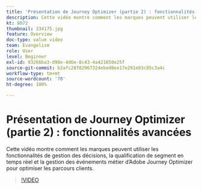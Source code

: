 ```yaml
---
title: 'Présentation de Journey Optimizer (partie 2) : fonctionnalités avancées'
description: Cette vidéo montre comment les marques peuvent utiliser les fonctionnalités de gestion des décisions, la qualification de segment en temps réel et la gestion des événements métier d’Adobe Journey Optimizer pour optimiser les parcours clients.
kt: 8072
thumbnail: 334175.jpg
feature: Overview
doc-type: value video
team: Evangelism
role: User
level: Beginner
exl-id: 93266ba3-d90e-4d6e-8c43-4a421650e25f
source-git-commit: b2afc28f82967324ebed0ee17e291e83c85c3a4c
workflow-type: tm+mt
source-wordcount: '70'
ht-degree: 100%

---
```


# Présentation de Journey Optimizer (partie 2) : fonctionnalités avancées

Cette vidéo montre comment les marques peuvent utiliser les fonctionnalités de gestion des décisions, la qualification de segment en temps réel et la gestion des événements métier d’Adobe Journey Optimizer pour optimiser les parcours clients.

>[!VIDEO](https://video.tv.adobe.com/v/334175?quality=12&learn=on)
